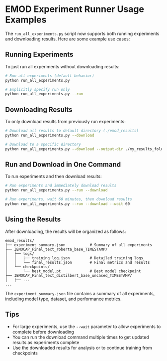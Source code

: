 # EMOD Experiment Runner Usage Examples

The `run_all_experiments.py` script now supports both running experiments and downloading results. Here are some example use cases:

## Running Experiments

To just run all experiments without downloading results:

```bash
# Run all experiments (default behavior)
python run_all_experiments.py

# Explicitly specify run only
python run_all_experiments.py --run
```

## Downloading Results

To only download results from previously run experiments:

```bash
# Download all results to default directory (./emod_results)
python run_all_experiments.py --download

# Download to a specific directory
python run_all_experiments.py --download --output-dir ./my_results_folder
```

## Run and Download in One Command

To run experiments and then download results:

```bash
# Run experiments and immediately download results
python run_all_experiments.py --run --download

# Run experiments, wait 60 minutes, then download results
python run_all_experiments.py --run --download --wait 60
```

## Using the Results

After downloading, the results will be organized as follows:

```
emod_results/
├── experiment_summary.json           # Summary of all experiments
├── IEMOCAP_Final_text_roberta_base_TIMESTAMP/
│   ├── logs/
│   │   ├── training_log.json         # Detailed training logs
│   │   └── final_results.json        # Final metrics and results
│   └── checkpoints/
│       └── best_model.pt             # Best model checkpoint
├── IEMOCAP_Final_text_distilbert_base_uncased_TIMESTAMP/
│   ├── ...
...
```

The `experiment_summary.json` file contains a summary of all experiments, including model type, dataset, and performance metrics.

## Tips

- For large experiments, use the `--wait` parameter to allow experiments to complete before downloading
- You can run the download command multiple times to get updated results as experiments complete
- Use the downloaded results for analysis or to continue training from checkpoints 
